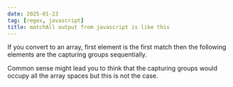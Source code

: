 ```yaml
---
date: 2025-01-23
tag: [regex, javascript]
title: matchAll output from javascript is like this
---
```

If you convert to an array, first element is the first match then the following elements are the capturing groups sequentially.

Common sense might lead you to think that the capturing groups would occupy all the array spaces but this is not the case.
